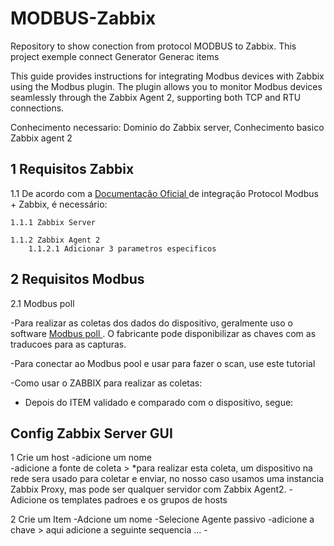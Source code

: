 # MODBUS-Zabbix
 Repository to show conection from protocol MODBUS to Zabbix. This project exemple connect Generator Generac items  

This guide provides instructions for integrating Modbus devices with Zabbix using the Modbus plugin. The plugin allows you to monitor Modbus devices seamlessly through the Zabbix Agent 2, supporting both TCP and RTU connections.

Conhecimento necessario:
    Dominio do Zabbix server, 
    Conhecimento basico Zabbix agent 2

## 1 Requisitos Zabbix

1.1 De acordo com a <a href="https://www.zabbix.com/integrations/modbus"> Documentação Oficial </a> de integração Protocol Modbus + Zabbix, é necessário:

    1.1.1 Zabbix Server 

    1.1.2 Zabbix Agent 2 
        1.1.2.1 Adicionar 3 parametros especificos



## 2 Requisitos Modbus

2.1 Modbus poll

-Para realizar as coletas dos dados do dispositivo, geralmente uso o software <a href="https://www.modbustools.com/download.html">  Modbus poll </a>. O fabricante pode disponibilizar as chaves com as traducoes para as capturas.

-Para conectar ao Modbus pool e usar para fazer o scan, use este tutorial

-Como usar o ZABBIX para realizar as coletas:
*   Depois do ITEM validado e comparado com o dispositivo, segue:

## Config Zabbix Server GUI
1 Crie um host
    -adicione um nome <br>
    -adicione a fonte de coleta > *para realizar esta coleta, um dispositivo na rede sera usado para coletar e enviar, no nosso caso usamos uma instancia Zabbix Proxy, mas pode ser qualquer servidor com Zabbix Agent2.
    -Adicione os templates padroes e os grupos de hosts


2 Crie um Item
    -Adcione um nome
    -Selecione Agente passivo
    -adicione a chave > aqui adicione a seguinte sequencia ...
    -







